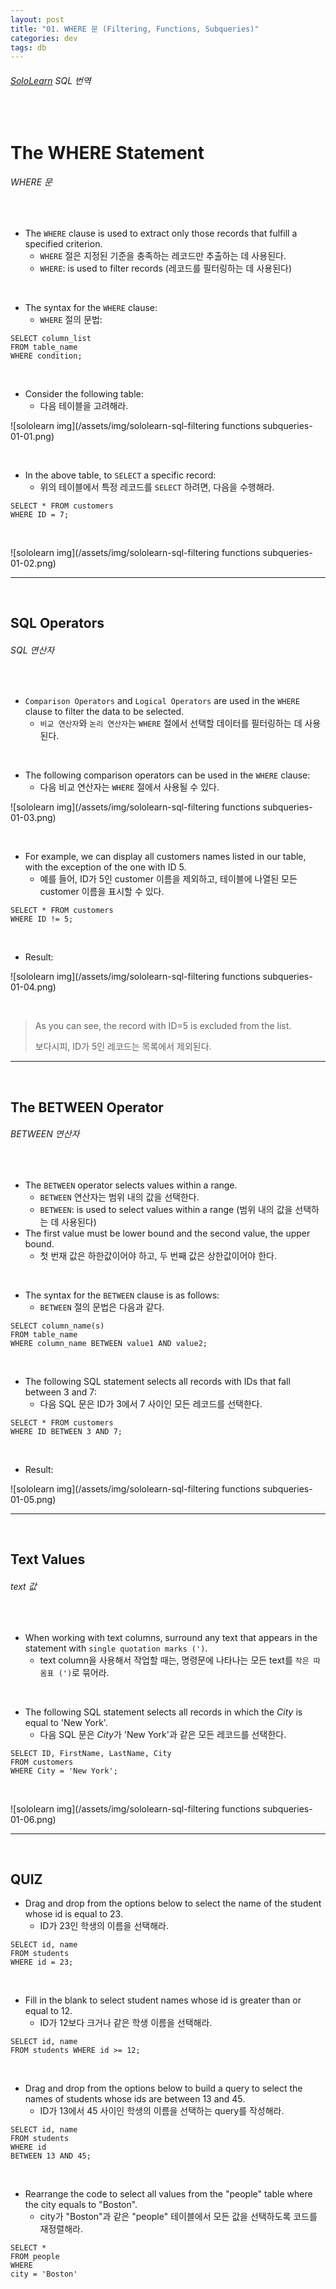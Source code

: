 ```yaml
---
layout: post
title: "01. WHERE 문 (Filtering, Functions, Subqueries)"
categories: dev
tags: db
---
```


###### [SoloLearn](https://www.sololearn.com) SQL 번역

<br>

# The WHERE Statement

###### WHERE 문

<br>

- The `WHERE` clause is used to extract only those records that fulfill a specified criterion.
  - `WHERE` 절은 지정된 기준을 충족하는 레코드만 추출하는 데 사용된다.
  - `WHERE`: is used to filter records (레코드를 필터링하는 데 사용된다)

<br>

- The syntax for the `WHERE` clause:
  - `WHERE` 절의 문법:

```mysql
SELECT column_list
FROM table_name
WHERE condition;
```

<br>

- Consider the following table:
  - 다음 테이블을 고려해라.

![sololearn img](/assets/img/sololearn-sql-filtering functions subqueries-01-01.png)

<br>

- In the above table, to `SELECT` a specific record:
  - 위의 테이블에서 특정 레코드를 `SELECT` 하려면, 다음을 수행해라.

```mysql
SELECT * FROM customers
WHERE ID = 7;
```

<br>

![sololearn img](/assets/img/sololearn-sql-filtering functions subqueries-01-02.png)

------

<br>

## SQL Operators

###### SQL 연산자

<br>

- `Comparison Operators` and `Logical Operators` are used in the `WHERE` clause to filter the data to be selected.
  - `비교 연산자`와 `논리 연산자`는 `WHERE` 절에서 선택할 데이터를 필터링하는 데 사용된다.

<br>

- The following comparison operators can be used in the `WHERE` clause:
  - 다음 비교 연산자는 `WHERE` 절에서 사용될 수 있다.

![sololearn img](/assets/img/sololearn-sql-filtering functions subqueries-01-03.png)

<br>

- For example, we can display all customers names listed in our table, with the exception of the one with ID 5.
  - 예를 들어, ID가 5인 customer 이름을 제외하고, 테이블에 나열된 모든 customer 이름을 표시할 수 있다.

```mysql
SELECT * FROM customers
WHERE ID != 5;
```

<br>

- Result:

![sololearn img](/assets/img/sololearn-sql-filtering functions subqueries-01-04.png)

<br>

> As you can see, the record with ID=5 is excluded from the list.
>
> 보다시피, ID가 5인 레코드는 목록에서 제외된다.

------

<br>

## The BETWEEN Operator

###### BETWEEN 연산자

<br>

- The `BETWEEN` operator selects values within a range.
  - `BETWEEN` 연산자는 범위 내의 값을 선택한다.
  - `BETWEEN`: is used to select values within a range (범위 내의 값을 선택하는 데 사용된다)
- The first value must be lower bound and the second value, the upper bound.
  - 첫 번재 값은 하한값이어야 하고, 두 번째 값은 상한값이어야 한다.

<br>

- The syntax for the `BETWEEN` clause is as follows:
  - `BETWEEN` 절의 문법은 다음과 같다.

```mysql
SELECT column_name(s)
FROM table_name
WHERE column_name BETWEEN value1 AND value2;
```

<br>

- The following SQL statement selects all records with IDs that fall between 3 and 7:
  - 다음 SQL 문은 ID가 3에서 7 사이인 모든 레코드를 선택한다.

```mysql
SELECT * FROM customers
WHERE ID BETWEEN 3 AND 7;
```

<br>

- Result:

![sololearn img](/assets/img/sololearn-sql-filtering functions subqueries-01-05.png)

------

<br>

## Text Values

###### text 값

<br>

- When working with text columns, surround any text that appears in the statement with `single quotation marks (')`.
  - text column을 사용해서 작업할 때는, 명령문에 나타나는 모든 text를 `작은 따옴표 (')`로 묶어라.

<br>

- The following SQL statement selects all records in which the *City* is equal to 'New York'.
  - 다음 SQL 문은 *City*가 'New York'과 같은 모든 레코드를 선택한다.

```mysql
SELECT ID, FirstName, LastName, City
FROM customers
WHERE City = 'New York';
```

<br>

![sololearn img](/assets/img/sololearn-sql-filtering functions subqueries-01-06.png)

------

<br>

## QUIZ

- Drag and drop from the options below to select the name of the student whose id is equal to 23.
  - ID가 23인 학생의 이름을 선택해라.

```mysql
SELECT id, name
FROM students
WHERE id = 23;
```

<br>

- Fill in the blank to select student names whose id is greater than or equal to 12.
  - ID가 12보다 크거나 같은 학생 이름을 선택해라.

```mysql
SELECT id, name
FROM students WHERE id >= 12;
```

<br>

- Drag and drop from the options below to build a query to select the names of students whose ids are between 13 and 45.
  - ID가 13에서 45 사이인 학생의 이름을 선택하는 query를 작성해라.

```mysql
SELECT id, name
FROM students
WHERE id
BETWEEN 13 AND 45;
```

<br>

- Rearrange the code to select all values from the "people" table where the city equals to "Boston".
  - city가 "Boston"과 같은 "people" 테이블에서 모든 값을 선택하도록 코드를 재정렬해라.

```mysql
SELECT *
FROM people
WHERE
city = 'Boston'
```

<br>
